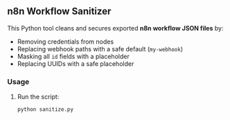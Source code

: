 ## n8n Workflow Sanitizer

This Python tool cleans and secures exported **n8n workflow JSON files** by:

- Removing credentials from nodes  
- Replacing webhook paths with a safe default (`my-webhook`)  
- Masking all `id` fields with a placeholder  
- Replacing UUIDs with a safe placeholder  

### Usage
1. Run the script:
   ```bash
   python sanitize.py
